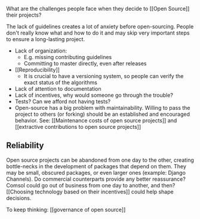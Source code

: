 What are the challenges people face when they decide to [[Open Source]] their projects? 

The lack of guidelines creates a lot of anxiety before open-sourcing. People don't really know what and how to do it and may skip very important steps to ensure a long-lasting project. 

- Lack of organization:
    - E.g. missing contributing guidelines
    - Committing to master directly, even after releases
- [[Reproducibility]]
    - It is crucial to have a versioning system, so people can verify the exact status of the algorithms
- Lack of attention to documentation
- Lack of incentives, why would someone go through the trouble?
- Tests? Can we afford not having tests? 
- Open-source has a big problem with maintainability. Willing to pass the project to others (or forking) should be an established and encouraged behavior. See: [[Maintenance costs of open source projects]] and [[extractive contributions to open source projects]]

## Reliability
Open source projects can be abandoned from one day to the other, creating bottle-necks in the development of packages that depend on them. They may be small, obscured packages, or even larger ones (example: Django Channels). Do commercial counterparts provide any better reassurance? Comsol could go out of business from one day to another, and then? [[Choosing technology based on their incentives]] could help shape decisions. 

To keep thinking: [[governance of open source]]